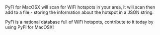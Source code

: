 PyFi for MacOSX will scan for WiFi hotspots in your area, it will scan then add to a file - storing the information about the hotspot in a JSON string.

PyFi is a national database full of WiFi hotspots, contribute to it today by using PyFi for MacOSX!
